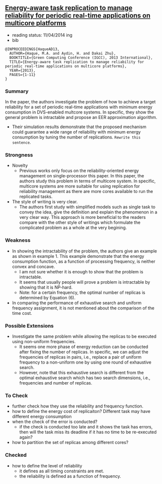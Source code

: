 ## [Energy-aware task replication to manage reliability for periodic real-time applications on multicore platforms](http://ieeexplore.ieee.org/xpls/abs_all.jsp?arnumber=6604518&tag=1)

- reading status: 11/04/2014 ing
- bib
```
@INPROCEEDINGS{HaqueAD13, 
  AUTHOR={Haque, M.A. and Aydin, H. and Dakai Zhu}, 
  BOOKTITLE={Green Computing Conference (IGCC), 2013 International}, 
  TITLE={Energy-aware task replication to manage reliability for periodic real-time applications on multicore platforms}, 
  YEAR={2013}, 
  PAGES={1-11}
}
```

### Summary
In the paper, the authors investigate the problem of how to achieve a target reliability for a set of periodic real-time applications with minimum energy consumption in DVS-enabled multcore systems. In specific, they show the general problem is intractable and propose an EER approximation algorithm. 
- Their simulation results demonstrate that the proposed mechanism could guarantee a wide range of reliability with minimum energy consumption by tuning the number of replications. `Rewrite this sentence`.

### Strongness
- Novelty
  - Previous works only focus on the reliability-oriented energy management on single-processor this paper. In this paper, the authors study this problem in terms of multicore system. In specific, multicore systems are more suitable for using replication for reliability management as there are more cores available to run the replicated tasks.
- The style of writing is very clear.
  - The authors first study with simplified models such as single task to convey the idea, give the definition and explain the phenomenon in a very clear way. This approach is more beneficial to the readers compare with the other style of writings which formulate the complicated problem as a whole at the very begining.
  
### Weakness
- In showing the intractability of the problem, the authors give an example as shown in example 1. This example demonstrate that the energy consumption function, as a function of processing frequency, is neither convex and concave.
  - I am not sure whether it is enough to show that the problem is intractable.
  - It seems that usually people will prove a problem is intractable by showing that it is NP-hard.
  - Note: for a certain frequency, the optimal number of replicas is determined by Equation (6).
- In comparing the performance of exhaustive search and uniform frequency assignment, it is not mentioned about the comparison of the time cost.

### Possible Extensions
- Investigate the same problem while allowing the replicas to be executed using non-uniform frequencies.
  - It seems one more phase of energy reduction can be conducted after fixing the number of replicas. In specific, we can adjust the frequencies of replicas in pairs, i.e., replace a pair of uniform frequency to a non-uniform one by using one round of exhaustive search. 
  - However, note that this exhaustive search is different from the optimal exhaustive search which has two search dimensions, i.e., frequencies and number of replicas.

### To Check
- further check how they use the reliability and frequency function.
- how to define the energy cost of replicaiton? Different task may have different energy consumption
- when the check of the error is conducted?
  - if the check is conducted too late and it shows the task has errors, then will the task miss its deadline if it has no time to be re-executed again?
- how to partition the set of replicas among different cores?

### Checked
- how to define the level of reliability
  - it defines as all timing constraints are met.
  - the reliability is defined as a function of frequency.
